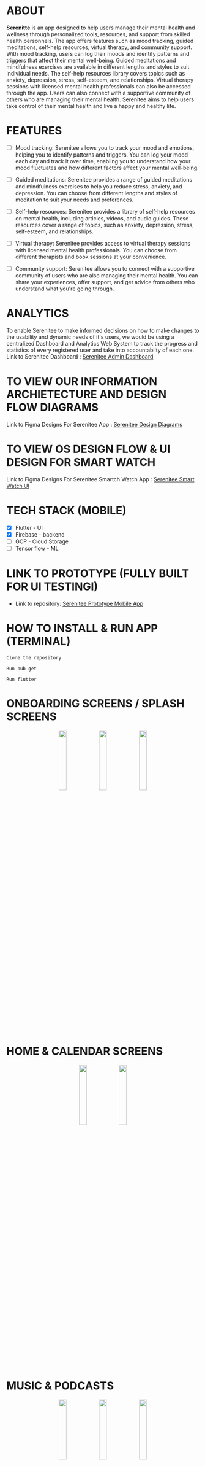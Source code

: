 # ABOUT 


<b>Serenitte</b> is an app designed to help users manage their mental health and wellness through personalized tools, resources, and support from skilled health personnels. The app offers features such as mood tracking, guided meditations, self-help resources, virtual therapy, and community support. With mood tracking, users can log their moods and identify patterns and triggers that affect their mental well-being. Guided meditations and mindfulness exercises are available in different lengths and styles to suit individual needs. The self-help resources library covers topics such as anxiety, depression, stress, self-esteem, and relationships. Virtual therapy sessions with licensed mental health professionals can also be accessed through the app. Users can also connect with a supportive community of others who are managing their mental health. Serenitee
 aims to help users take control of their mental health and live a happy and healthy life.


# FEATURES

- [ ] Mood tracking: Serenitee
 allows you to track your mood and emotions, helping you to identify patterns and triggers. You can log your mood each day and track it over time, enabling you to understand how your mood fluctuates and how different factors affect your mental well-being.

- [ ] Guided meditations: Serenitee
 provides a range of guided meditations and mindfulness exercises to help you reduce stress, anxiety, and depression. You can choose from different lengths and styles of meditation to suit your needs and preferences.

- [ ] Self-help resources: Serenitee
 provides a library of self-help resources on mental health, including articles, videos, and audio guides. These resources cover a range of topics, such as anxiety, depression, stress, self-esteem, and relationships.

- [ ] Virtual therapy: Serenitee
 provides access to virtual therapy sessions with licensed mental health professionals. You can choose from different therapists and book sessions at your convenience.

- [ ] Community support: Serenitee
 allows you to connect with a supportive community of users who are also managing their mental health. You can share your experiences, offer support, and get advice from others who understand what you're going through.

# ANALYTICS
To enable Serenitee to make informed decisions on how to make changes to the usability and dynamic needs of it's users, we would be using a centralized Dashboard and Analytics Web System to track the progress and statistics of every registered user and take into accountabilty of each one.
Link to Serenitee Dashboard : <a href="https://github.com/ingucell/Serenitee-Admin">Serenitee Admin Dashboard</a>

# TO VIEW OUR INFORMATION ARCHIETECTURE AND DESIGN FLOW DIAGRAMS
Link to Figma Designs For Serenitee App : <a href="https://www.figma.com/file/yUX5drCowH1W7yyq7buyJ5/mental-health-duplicate?node-id=0%3A1&t=Hldr0rMDXlHEwRGv-1">Serenitee Design Diagrams</a>

# TO VIEW OS DESIGN FLOW & UI DESIGN FOR SMART WATCH
Link to Figma Designs For Serenitee Smartch Watch App : <a href="https://www.figma.com/file/YY6zweDYbvU8AYeilC6slr/smart-watch-feature?node-id=0-1&t=IK2nTWg6Zkt8mWVz-0">Serenitee Smart Watch UI</a>

# TECH STACK (MOBILE)
- [x] Flutter - UI
- [x] Firebase - backend
- [ ] GCP - Cloud Storage 
- [ ] Tensor flow - ML

# LINK TO PROTOTYPE (FULLY BUILT FOR UI TESTINGI)
- Link to repository: <a href="https://github.com/SalamiTech/serenitte-prototype">Serenitee Prototype Mobile App</a>



# HOW TO INSTALL & RUN APP (TERMINAL)

```Clone the repository```

```Run pub get```

```Run flutter```


# ONBOARDING SCREENS / SPLASH SCREENS
<p align = "center">
<img src = "./images/m1.png" width='20%'>
<img src = "./images/m2.png" width='20%'>
<img src = "./images/m3.png" width='20%'>
</p>

# HOME & CALENDAR SCREENS
<p align = "center">
<img src = "./images/h1.png" width='20%'>
<img src = "./images/c1.png" width='20%'>
</p>

# MUSIC & PODCASTS
<p align = "center">
<img src = "./images/mp1.png" width='20%'>
<img src = "./images/mp2.png" width='20%'>
<img src = "./images/mp3.png" width='20%'>
</p>

# SLEEP & STORIES
<p align = "center">
<img src = "./images/st.png" width='20%'>
<img src = "./images/st1.png" width='20%'>
</p>

# VIRTUAL THERAPY & APPOINTMENTS
<p align = "center">
<img src = "./images/a1.png" width='20%'>
<img src = "./images/a2.png" width='20%'>
<img src = "./images/thera.png" width='20%'>
<img src = "./images/vc1.png" width='20%'>
<img src = "./images/vc2.png" width='20%'>
</p>

# VIRTUAL THERAPY & APPOINTMENTS
<p align = "center">
<img src = "./images/a3.png" width='20%'>
</p>


